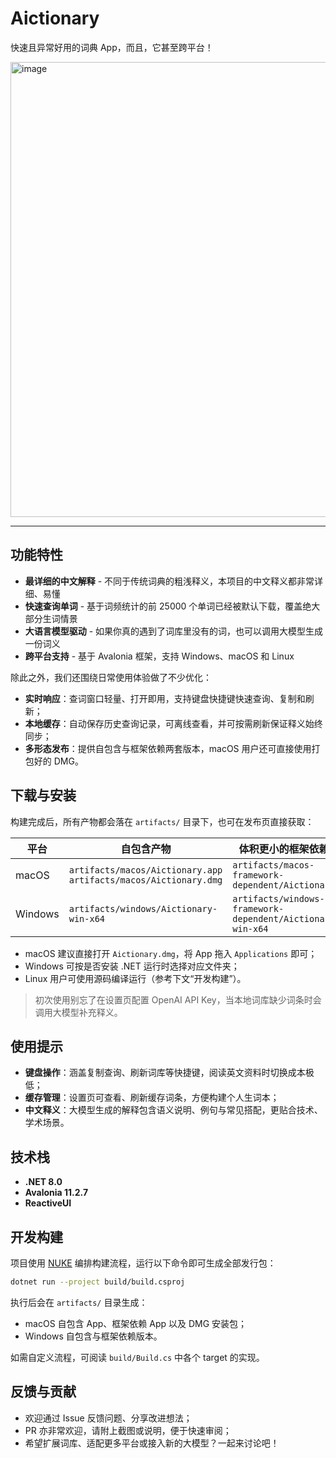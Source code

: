 # Aictionary

快速且异常好用的词典 App，而且，它甚至跨平台！

<img width="900" height="728" alt="image" src="https://github.com/user-attachments/assets/f340fb79-87de-482e-87b7-cf363d6ac646" />


---

## 功能特性

- **最详细的中文解释** - 不同于传统词典的粗浅释义，本项目的中文释义都非常详细、易懂
- **快速查询单词** - 基于词频统计的前 25000 个单词已经被默认下载，覆盖绝大部分生词情景
- **大语言模型驱动** - 如果你真的遇到了词库里没有的词，也可以调用大模型生成一份词义
- **跨平台支持** - 基于 Avalonia 框架，支持 Windows、macOS 和 Linux

除此之外，我们还围绕日常使用体验做了不少优化：

- **实时响应**：查词窗口轻量、打开即用，支持键盘快捷键快速查询、复制和刷新；
- **本地缓存**：自动保存历史查询记录，可离线查看，并可按需刷新保证释义始终同步；
- **多形态发布**：提供自包含与框架依赖两套版本，macOS 用户还可直接使用打包好的 DMG。

## 下载与安装

构建完成后，所有产物都会落在 `artifacts/` 目录下，也可在发布页直接获取：

| 平台 | 自包含产物 | 体积更小的框架依赖产物 |
| --- | --- | --- |
| macOS | `artifacts/macos/Aictionary.app`<br>`artifacts/macos/Aictionary.dmg` | `artifacts/macos-framework-dependent/Aictionary.app` |
| Windows | `artifacts/windows/Aictionary-win-x64` | `artifacts/windows-framework-dependent/Aictionary-win-x64` |

- macOS 建议直接打开 `Aictionary.dmg`，将 App 拖入 `Applications` 即可；
- Windows 可按是否安装 .NET 运行时选择对应文件夹；
- Linux 用户可使用源码编译运行（参考下文“开发构建”）。

> 初次使用别忘了在设置页配置 OpenAI API Key，当本地词库缺少词条时会调用大模型补充释义。

## 使用提示

- **键盘操作**：涵盖复制查询、刷新词库等快捷键，阅读英文资料时切换成本极低；
- **缓存管理**：设置页可查看、刷新缓存词条，方便构建个人生词本；
- **中文释义**：大模型生成的解释包含语义说明、例句与常见搭配，更贴合技术、学术场景。

## 技术栈

- **.NET 8.0**
- **Avalonia 11.2.7**
- **ReactiveUI**

## 开发构建

项目使用 [NUKE](https://nuke.build/) 编排构建流程，运行以下命令即可生成全部发行包：

```bash
dotnet run --project build/build.csproj
```

执行后会在 `artifacts/` 目录生成：

- macOS 自包含 App、框架依赖 App 以及 DMG 安装包；
- Windows 自包含与框架依赖版本。

如需自定义流程，可阅读 `build/Build.cs` 中各个 target 的实现。

## 反馈与贡献

- 欢迎通过 Issue 反馈问题、分享改进想法；
- PR 亦非常欢迎，请附上截图或说明，便于快速审阅；
- 希望扩展词库、适配更多平台或接入新的大模型？一起来讨论吧！
